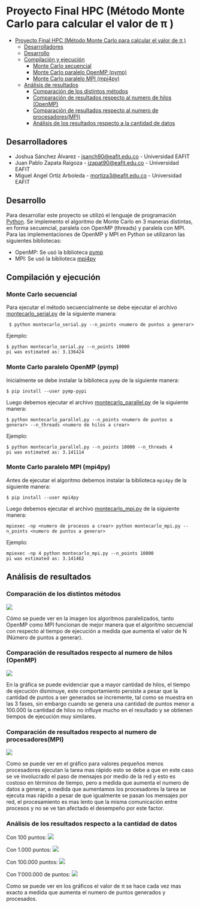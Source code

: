 # Proyecto Final HPC (Método Monte Carlo para calcular el valor de π )

- [Proyecto Final HPC (Método Monte Carlo para calcular el valor de π )](#proyecto-final-hpc--m-todo-monte-carlo-para-calcular-el-valor-de----)
  * [Desarrolladores](#desarrolladores)
  * [Desarrollo](#desarrollo)
  * [Compilación y ejecución](#compilaci-n-y-ejecuci-n)
    + [Monte Carlo secuencial](#monte-carlo-secuencial)
    + [Monte Carlo paralelo OpenMP (pymp)](#monte-carlo-paralelo-openmp--pymp-)
    + [Monte Carlo paralelo MPI (mpi4py)](#monte-carlo-paralelo-mpi--mpi4py-)
  * [Análisis de resultados](#an-lisis-de-resultados)
    + [Comparación de los distintos métodos](#comparaci-n-de-los-distintos-m-todos)
    + [Comparación de resultados respecto al numero de hilos (OpenMP)](#comparaci-n-de-resultados-respecto-al-numero-de-hilos--openmp-)
    + [Comparación de resultados respecto al numero de procesadores(MPI)](#comparaci-n-de-resultados-respecto-al-numero-de-procesadores-mpi-)
    + [Análisis de los resultados respecto a la cantidad de datos](#an-lisis-de-los-resultados-respecto-a-la-cantidad-de-datos)


## Desarrolladores

- Joshua Sánchez Álvarez - jsanch90@eafit.edu.co - Universidad EAFIT
- Juan Pablo Zapata Raigoza - jzapat90@eafit.edu.co - Universidad EAFIT
- Miguel Angel Ortíz Arboleda - mortiza3@eafit.edu.co - Universidad EAFIT

## Desarrollo

Para desarrollar este proyecto se utilizó el lenguaje de programación [Python](https://www.python.org/). Se implemento el algoritmo de Monte Carlo en 3 maneras distintas, en forma secuencial, paralela con OpenMP (threads) y paralela con MPI. Para las implementaciones de OpenMP y MPI en Python se utilizaron las siguientes bibliotecas:

- OpenMP: Se usó la biblioteca [pymp](https://github.com/classner/pymp)
- MPI: Se usó la biblioteca [mpi4py](https://bitbucket.org/mpi4py/mpi4py/src/master/)

## Compilación y ejecución

### Monte Carlo secuencial
Para ejecutar el método secuencialmente se debe ejecutar el archivo [montecarlo_serial.py](https://github.com/jpzapata99/Proyecto4_Topicos_Telematica/blob/master/montecarlo_serial.py) de la siguiente manera: 
```ssh
 $ python montecarlo_serial.py --n_points <numero de puntos a generar>
  ```
  Ejemplo:
  ```ssh
 $ python montecarlo_serial.py --n_points 10000
 pi was estimated as: 3.136424
  ```

### Monte Carlo paralelo OpenMP (pymp)
Inicialmente se debe instalar la biblioteca ```pymp``` de la siguiente manera:
```ssh
$ pip install --user pymp-pypi
```
Luego debemos ejecutar el archivo [montecarlo_parallel.py](https://github.com/jpzapata99/Proyecto4_Topicos_Telematica/blob/master/montecarlo_parallel.py) de la siguiente manera:

  ```ssh
 $ python montecarlo_parallel.py --n_points <numero de puntos a generar> --n_threads <numero de hilos a crear>
  ```

Ejemplo:
 ```ssh
 $ python montecarlo_parallel.py --n_points 10000 --n_threads 4
 pi was estimated as: 3.141114
  ```

### Monte Carlo paralelo MPI (mpi4py)
Antes de ejecutar el algoritmo debemos instalar la biblioteca ```mpi4py``` de la siguiente manera:

```ssh
$ pip install --user mpi4py
```

Luego debemos ejecutar el archivo [montecarlo_mpi.py](https://github.com/jpzapata99/Proyecto4_Topicos_Telematica/blob/master/montecarlo_mpi.py) de la siguiente manera:

```ssh
mpiexec -np <numero de procesos a crear> python montecarlo_mpi.py --n_points <numero de puntos a generar>
```
Ejemplo:
```ssh
mpiexec -np 4 python montecarlo_mpi.py --n_points 10000
pi was estimated as: 3.141462
```
## Análisis de resultados

### Comparación de los distintos métodos

![](graficos/tiempo_vs_cantidadPuntos.png)

Cómo se puede ver en la imagen los algoritmos paralelizados, tanto OpenMP como MPI funcionan de mejor manera que el algoritmo secuencial con respecto al tiempo de ejecución a medida que aumenta el valor de N (Número de puntos a generar).

### Comparación de resultados respecto al numero de hilos (OpenMP)

![](graficos/tiempo_vs_np_hilos.png)

En la gráfica se puede evidenciar que a mayor cantidad de hilos, el tiempo de ejecución disminuye, este comportamiento persiste a pesar que la cantidad de puntos a ser generados se incremente, tal como se muestra en las 3 fases, sin embargo cuando se genera una cantidad de puntos menor a 100.000 la cantidad de hilos no influye mucho en el resultado y se obtienen tiempos de ejecución muy similares.

### Comparación de resultados respecto al numero de procesadores(MPI)

![](graficos/tiempo_vs_np_proc.png)

Como se puede ver en el gráfico para valores pequeños menos procesadores ejecutan la tarea mas rápido esto se debe a que en este caso se ve involucrado el paso de mensajes por medio de la red y esto es costoso en términos de tiempo, pero a medida que aumenta el numero de datos a generar, a medida que aumentamos los procesadores la tarea se ejecuta mas rápido a pesar de que igualmente se pasan los mensajes por red, el procesamiento es mas lento que la misma comunicación entre procesos y no se ve tan afectado el desempeño por este factor.

### Análisis de los resultados respecto a la cantidad de datos

Con 100 puntos:
![](graficos/pi_100p.png)

Con 1.000 puntos:
![](graficos/pi_1kp.png)

Con 100.000 puntos:
![](graficos/pi_100kp.png)

Con 1'000.000 de puntos:
![](graficos/pi_1mp.png)

Como se puede ver en los gráficos el valor de π se hace cada vez mas exacto a medida que aumenta el numero de puntos generados y procesados.
